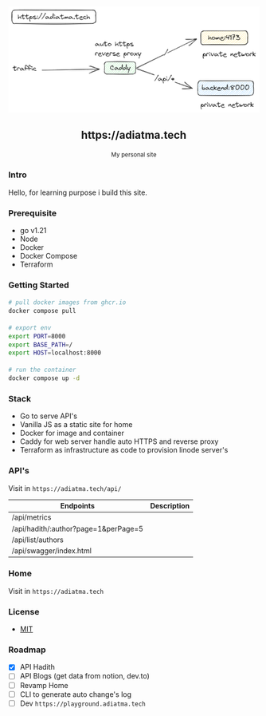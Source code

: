 <div align="center">
    <img src="./assets/architecture.png" />
    <h2>https://adiatma.tech</h2>
    <small>My personal site</small>
</div>

### Intro

Hello, for learning purpose i build this site.

### Prerequisite

- go v1.21
- Node
- Docker
- Docker Compose
- Terraform

### Getting Started

```bash
# pull docker images from ghcr.io
docker compose pull

# export env
export PORT=8000
export BASE_PATH=/
export HOST=localhost:8000

# run the container
docker compose up -d
```

### Stack

- Go to serve API's
- Vanilla JS as a static site for home
- Docker for image and container
- Caddy for web server handle auto HTTPS and reverse proxy
- Terraform as infrastructure as code to provision linode server's

### API's

Visit in `https://adiatma.tech/api/`

| Endpoints                            | Description |
| ------------------------------------ | ----------- |
| /api/metrics                         |             |
| /api/hadith/:author?page=1&perPage=5 |             |
| /api/list/authors                    |             |
| /api/swagger/index.html              |             |

### Home

Visit in `https://adiatma.tech`

### License

- [MIT](./LICENSE)

### Roadmap

- [x] API Hadith
- [ ] API Blogs (get data from notion, dev.to)
- [ ] Revamp Home
- [ ] CLI to generate auto change's log
- [ ] Dev `https://playground.adiatma.tech`
